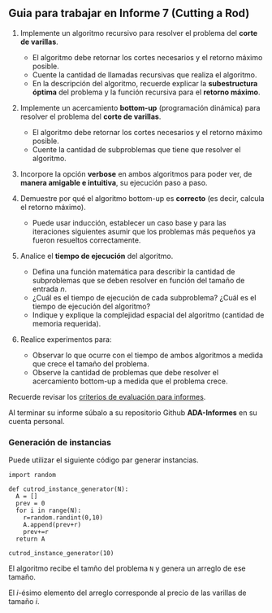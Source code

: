 ## Guia para trabajar en Informe 7 (Cutting a Rod)

1. Implemente un algoritmo recursivo para resolver el problema del **corte de varillas**. 
   - El algoritmo debe retornar los cortes necesarios y el retorno máximo posible.
   - Cuente la cantidad de llamadas recursivas que realiza el algoritmo.
   - En la descripción del algoritmo, recuerde explicar la **subestructura óptima** del problema y la función recursiva para el **retorno máximo**.

2. Implemente un acercamiento **bottom-up** (programación dinámica) para resolver el problema del **corte de varillas**. 
   - El algoritmo debe retornar los cortes necesarios y el retorno máximo posible.
   - Cuente la cantidad de subproblemas que tiene que resolver el algoritmo. 

3. Incorpore la opción **verbose** en ambos algoritmos para poder ver, de **manera amigable e intuitiva**, su ejecución paso a paso.  

4. Demuestre por qué el algoritmo bottom-up es **correcto** (es decir, calcula el retorno máximo).  
    - Puede usar inducción, establecer un caso base y para las iteraciones siguientes asumir que los problemas más pequeños ya fueron resueltos correctamente.

5. Analice el **tiempo de ejecución** del algoritmo.
    - Defina una función matemática para describir la cantidad de subproblemas que se deben resolver en función del tamaño de entrada $n$.
    - ¿Cuál es el tiempo de ejecución de cada subproblema? ¿Cuál es el tiempo de ejecución del algoritmo?
    - Indique y explique la complejidad espacial del algoritmo (cantidad de memoria requerida).

6. Realice experimentos para:
    - Observar lo que ocurre con el tiempo de ambos algoritmos a medida que crece el tamaño del problema.
    - Observe la cantidad de problemas que debe resolver el acercamiento bottom-up a medida que el problema crece.

Recuerde revisar los [criterios de evaluación para informes](https://github.com/rilianx/ADA/blob/main/Gu%C3%ADas%20para%20Informes/CriteriosEvaluacion.md).

Al terminar su informe súbalo a su repositorio Github **ADA-Informes** en su cuenta personal.

### Generación de instancias

Puede utilizar el siguiente código par generar instancias.
````
import random

def cutrod_instance_generator(N):
  A = []
  prev = 0
  for i in range(N):
    r=random.randint(0,10)
    A.append(prev+r)
    prev+=r
  return A

cutrod_instance_generator(10)
````
El algoritmo recibe el tamño del problema `N` y genera un arreglo de ese tamaño.

El $i$-ésimo elemento del arreglo corresponde al precio de las varillas de tamaño $i$.
